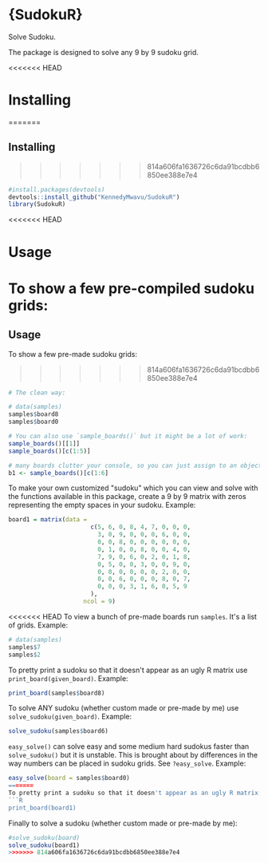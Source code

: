 # {SudokuR}
Solve Sudoku.

The package is designed to solve any 9 by 9 sudoku grid.

<<<<<<< HEAD
# Installing
=======
## Installing
>>>>>>> 814a606fa1636726c6da91bcdbb6850ee388e7e4
```R
#install.packages(devtools)
devtools::install_github("KennedyMwavu/SudokuR")
library(SudokuR)
```

<<<<<<< HEAD
# Usage
To show a few pre-compiled sudoku grids: 
=======
## Usage
To show a few pre-made sudoku grids: 
>>>>>>> 814a606fa1636726c6da91bcdbb6850ee388e7e4
```R
# The clean way:

# data(samples)
samples$board8
samples$board0

# You can also use `sample_boards()` but it might be a lot of work:
sample_boards()[[1]]
sample_boards()[c(1:5)] 

# many boards clutter your console, so you can just assign to an object:
b1 <- sample_boards()[c(1:6]
```

To make your own customized "sudoku" which you can view and solve with the functions available in this package, create a 9 by 9 matrix with zeros representing the empty spaces in your sudoku.
Example:
```R
board1 = matrix(data =
                       c(5, 6, 0, 8, 4, 7, 0, 0, 0,
                         3, 0, 9, 0, 0, 0, 6, 0, 0,
                         0, 0, 8, 0, 0, 0, 0, 0, 0,
                         0, 1, 0, 0, 8, 0, 0, 4, 0,
                         7, 9, 0, 6, 0, 2, 0, 1, 8,
                         0, 5, 0, 0, 3, 0, 0, 9, 0,
                         0, 0, 0, 0, 0, 0, 2, 0, 0,
                         0, 0, 6, 0, 0, 0, 8, 0, 7,
                         0, 0, 0, 3, 1, 6, 0, 5, 9
                       ),
                     ncol = 9)
```

<<<<<<< HEAD
To view a bunch of pre-made boards run `samples`. It's a list of grids.
Example:
```R
# data(samples)
samples$7
samples$2
```

To pretty print a sudoku so that it doesn't appear as an ugly R matrix use `print_board(given_board)`.
Example:
```R
print_board(samples$board8)
```

To solve ANY sudoku (whether custom made or pre-made by me) use `solve_sudoku(given_board)`.
Example:
```R
solve_sudoku(samples$board6)
```

`easy_solve()` can solve easy and some medium hard sudokus faster than `solve_sudoku()` but it is unstable. This is brought about by differences in the way numbers can be placed in sudoku grids. See `?easy_solve`.
Example:
```R
easy_solve(board = samples$board0)
=======
To pretty print a sudoku so that it doesn't appear as an ugly R matrix:
```R
print_board(board1)
```

Finally to solve a sudoku (whether custom made or pre-made by me):
```R
#solve_sudoku(board)
solve_sudoku(board1)
>>>>>>> 814a606fa1636726c6da91bcdbb6850ee388e7e4
```
